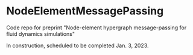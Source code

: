 # NodeElementMessagePassing
Code repo for preprint "Node-element hypergraph message-passing for fluid dynamics simulations"

In construction, scheduled to be completed Jan. 3, 2023.
